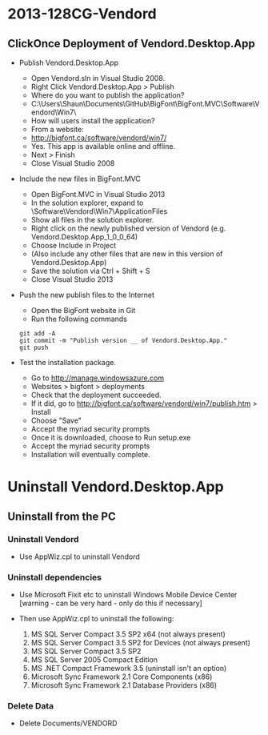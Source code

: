 # 2013-128CG-Vendord

ClickOnce Deployment of Vendord.Desktop.App
--

- Publish Vendord.Desktop.App
	- Open Vendord.sln in Visual Studio 2008.
	- Right Click Vendord.Desktop.App > Publish
	- Where do you want to publish the application? 
	- C:\Users\Shaun\Documents\GitHub\BigFont\BigFont.MVC\Software\Vendord\Win7\
	- How will users install the application? 
	- From a website: 
	- http://bigfont.ca/software/vendord/win7/
	- Yes. This app is available online and offline.
	- Next > Finish
	- Close Visual Studio 2008

- Include the new files in BigFont.MVC
	- Open BigFont.MVC in Visual Studio 2013
	- In the solution explorer, expand to \Software\Vendord\Win7\ApplicationFiles
	- Show all files in the solution explorer.
	- Right click on the newly published version of Vendord (e.g. Vendord.Desktop.App_1_0_0_64) 
	- Choose Include in Project
	- (Also include any other files that are new in this version of Vendord.Desktop.App)
	- Save the solution via Ctrl + Shift + S
	- Close Visual Studio 2013

- Push the new publish files to the Internet
	- Open the BigFont website in Git
	- Run the following commands
	
	```
	git add -A
	git commit -m "Publish version __ of Vendord.Desktop.App."
	git push
	```
	
- Test the installation package.
	- Go to http://manage.windowsazure.com	
	- Websites > bigfont > deployments
	- Check that the deployment succeeded.
	- If it did, go to http://bigfont.ca/software/vendord/win7/publish.htm > Install
	- Choose "Save"
	- Accept the myriad security prompts
	- Once it is downloaded, choose to Run setup.exe
	- Accept the myriad security prompts
	- Installation will eventually complete.

# Uninstall Vendord.Desktop.App

## Uninstall from the PC

### Uninstall Vendord

- Use AppWiz.cpl to uninstall Vendord

### Uninstall dependencies

- Use Microsoft Fixit etc to uninstall Windows Mobile Device Center [warning - can be very hard - only do this if necessary]

- Then use AppWiz.cpl to uninstall the following:

	1. MS SQL Server Compact 3.5 SP2 x64 (not always present)
	1. MS SQL Server Compact 3.5 SP2 for Devices (not always present)
	1. MS SQL Server Compact 3.5 SP2
	1. MS SQL Server 2005 Compact Edition
	1. MS .NET Compact Framework 3.5 (uninstall isn't an option)
	1. Microsoft Sync Framework 2.1 Core Components (x86)
	1. Microsoft Sync Framework 2.1 Database Providers (x86)


### Delete Data

- Delete Documents/VENDORD

